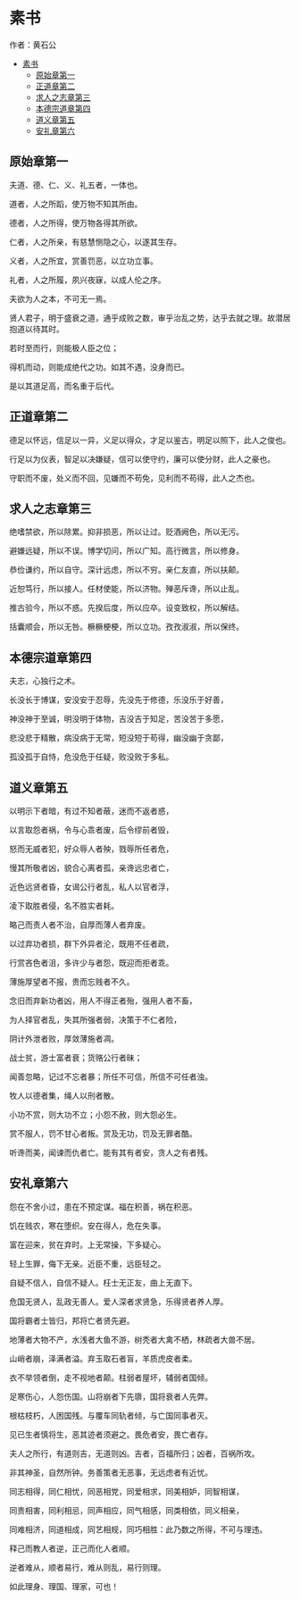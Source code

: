 # 素书

作者：黄石公

- [素书](#素书)
  - [原始章第一](#原始章第一)
  - [正道章第二](#正道章第二)
  - [求人之志章第三](#求人之志章第三)
  - [本德宗道章第四](#本德宗道章第四)
  - [道义章第五](#道义章第五)
  - [安礼章第六](#安礼章第六)

## 原始章第一

夫道、德、仁、义、礼五者，一体也。

道者，人之所蹈，使万物不知其所由。

德者，人之所得，使万物各得其所欲。

仁者，人之所亲，有慈慧恻隐之心，以遂其生存。

义者，人之所宜，赏善罚恶，以立功立事。

礼者，人之所履，夙兴夜寐，以成人伦之序。

夫欲为人之本，不可无一焉。

贤人君子，明于盛衰之道，通乎成败之数，审乎治乱之势，达乎去就之理。故潜居抱道以待其时。

若时至而行，则能极人臣之位；

得机而动，则能成绝代之功。如其不遇，没身而已。

是以其道足高，而名重于后代。

## 正道章第二

德足以怀远，信足以一异，义足以得众，才足以鉴古，明足以照下，此人之俊也。

行足以为仪表，智足以决嫌疑，信可以使守约，廉可以使分财，此人之豪也。

守职而不废，处义而不回，见嫌而不苟免，见利而不苟得，此人之杰也。

## 求人之志章第三

绝嗜禁欲，所以除累。抑非损恶，所以让过。贬酒阙色，所以无污。

避嫌远疑，所以不误。博学切问，所以广知。高行微言，所以修身。

恭俭谦约，所以自守。深计远虑，所以不穷。亲仁友直，所以扶颠。

近恕笃行，所以接人。任材使能，所以济物。殚恶斥谗，所以止乱。

推古验今，所以不惑。先揆后度，所以应卒。设变致权，所以解结。

括囊顺会，所以无咎。橛橛梗梗，所以立功。孜孜淑淑，所以保终。

## 本德宗道章第四

夫志，心独行之术。

长没长于博谋，安没安于忍辱，先没先于修德，乐没乐于好善，

神没神于至诚，明没明于体物，吉没吉于知足，苦没苦于多愿，

悲没悲于精散，病没病于无常，短没短于苟得，幽没幽于贪鄙，

孤没孤于自恃，危没危于任疑，败没败于多私。

## 道义章第五

以明示下者暗，有过不知者蔽，迷而不返者惑，

以言取怨者祸，令与心乖者废，后令缪前者毁，

怒而无威者犯，好众辱人者殃，戮辱所任者危，

慢其所敬者凶，貌合心离者孤，亲谗远忠者亡，

近色远贤者昏，女谒公行者乱，私人以官者浮，

凌下取胜者侵，名不胜实者耗。

略己而责人者不治，自厚而薄人者弃废。

以过弃功者损，群下外异者沦，既用不任者疏，

行赏吝色者沮，多许少与者怨，既迎而拒者乖。

薄施厚望者不报，贵而忘贱者不久。

念旧而弃新功者凶，用人不得正者殆，强用人者不畜，

为人择官者乱，失其所强者弱，决策于不仁者险，

阴计外泄者败，厚敛薄施者凋。

战士贫，游士富者衰；货赂公行者昧；

闻善忽略，记过不忘者暴；所任不可信，所信不可任者浊。

牧人以德者集，绳人以刑者散。

小功不赏，则大功不立；小怨不赦，则大怨必生。

赏不服人，罚不甘心者叛。赏及无功，罚及无罪者酷。

听谗而美，闻谏而仇者亡。能有其有者安，贪人之有者残。

## 安礼章第六

怨在不舍小过，患在不预定谋。福在积善，祸在积恶。

饥在贱农，寒在堕织。安在得人，危在失事。

富在迎来，贫在弃时。上无常操，下多疑心。

轻上生罪，侮下无亲。近臣不重，远臣轻之。

自疑不信人，自信不疑人。枉士无正友，曲上无直下。

危国无贤人，乱政无善人。爱人深者求贤急，乐得贤者养人厚。

国将霸者士皆归，邦将亡者贤先避。

地薄者大物不产，水浅者大鱼不游，树秃者大禽不栖，林疏者大兽不居。

山峭者崩，泽满者溢。弃玉取石者盲，羊质虎皮者柔。

衣不举领者倒，走不视地者颠。柱弱者屋坏，辅弱者国倾。

足寒伤心，人怨伤国。山将崩者下先隳，国将衰者人先弊。

根枯枝朽，人困国残。与覆车同轨者倾，与亡国同事者灭。

见已生者慎将生，恶其迹者须避之。畏危者安，畏亡者存。

夫人之所行，有道则吉，无道则凶。吉者，百福所归；凶者，百祸所攻。

非其神圣，自然所钟。务善策者无恶事，无远虑者有近忧。

同志相得，同仁相忧，同恶相党，同爱相求，同美相妒，同智相谋，

同贵相害，同利相忌，同声相应，同气相感，同类相依，同义相亲，

同难相济，同道相成，同艺相规，同巧相胜：此乃数之所得，不可与理违。

释己而教人者逆，正己而化人者顺。

逆者难从，顺者易行，难从则乱，易行则理。

如此理身、理国、理家，可也！